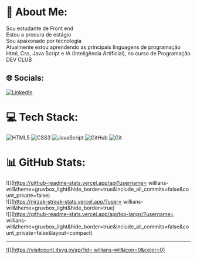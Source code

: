 # 💫 About Me:
Sou estudante de Front end<br>Estou a procura de estágio<br>Sou apaixonado por tecnologia<br>Atualmente estou aprendendo as principais linguagens de programação Html, Css, Java Script e IA (Inteligência Artificial), no curso de Programação DEV CLUB<br>


## 🌐 Socials:
[![LinkedIn](https://img.shields.io/badge/LinkedIn-%230077B5.svg?logo=linkedin&logoColor=white)](https://linkedin.com/in/https://www.linkedin.com/feed/) 

# 💻 Tech Stack:
![HTML5](https://img.shields.io/badge/html5-%23E34F26.svg?style=plastic&logo=html5&logoColor=white) ![CSS3](https://img.shields.io/badge/css3-%231572B6.svg?style=plastic&logo=css3&logoColor=white) ![JavaScript](https://img.shields.io/badge/javascript-%23323330.svg?style=plastic&logo=javascript&logoColor=%23F7DF1E) ![GitHub](https://img.shields.io/badge/github-%23121011.svg?style=plastic&logo=github&logoColor=white) ![Git](https://img.shields.io/badge/git-%23F05033.svg?style=plastic&logo=git&logoColor=white)
# 📊 GitHub Stats:
![](https://github-readme-stats.vercel.app/api?username= willians-wil&theme=gruvbox_light&hide_border=true&include_all_commits=false&count_private=false)<br/>
![](https://nirzak-streak-stats.vercel.app/?user= willians-wil&theme=gruvbox_light&hide_border=true)<br/>
![](https://github-readme-stats.vercel.app/api/top-langs/?username= willians-wil&theme=gruvbox_light&hide_border=true&include_all_commits=false&count_private=false&layout=compact)

---
[![](https://visitcount.itsvg.in/api?id= willians-wil&icon=0&color=0)](https://visitcount.itsvg.in)

<!-- Proudly created with GPRM ( https://gprm.itsvg.in ) -->